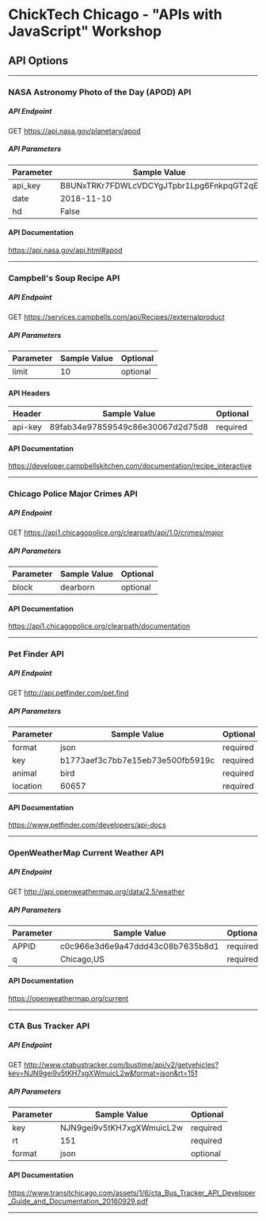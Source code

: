 # ChickTech Chicago - "APIs with JavaScript" Workshop

## API Options

---

### NASA Astronomy Photo of the Day (APOD) API
##### API Endpoint
GET https://api.nasa.gov/planetary/apod
##### API Parameters
Parameter | Sample Value | Optional
--- | --- | ---
api_key | B8UNxTRKr7FDWLcVDCYgJTpbr1Lpg6FnkpqGT2qE | required
date | 2018-11-10 | optional
hd | False | optional
#### API Documentation
https://api.nasa.gov/api.html#apod

---

### Campbell's Soup Recipe API
##### API Endpoint
GET https://services.campbells.com/api/Recipes//externalproduct
##### API Parameters
Parameter | Sample Value | Optional
--- | --- | ---
limit | 10 | optional
#### API Headers
Header | Sample Value | Optional
--- | --- | ---
api-key | 89fab34e97859549c86e30067d2d75d8 | required
#### API Documentation
https://developer.campbellskitchen.com/documentation/recipe_interactive

---

### Chicago Police Major Crimes API
##### API Endpoint
GET https://api1.chicagopolice.org/clearpath/api/1.0/crimes/major
##### API Parameters
Parameter | Sample Value | Optional
--- | --- | ---
block | dearborn | optional
#### API Documentation
https://api1.chicagopolice.org/clearpath/documentation

---

### Pet Finder API
##### API Endpoint
GET http://api.petfinder.com/pet.find
##### API Parameters
Parameter | Sample Value | Optional
--- | --- | ---
format | json | required
key | b1773aef3c7bb7e15eb73e500fb5919c | required
animal | bird | required
location | 60657 | required
#### API Documentation
https://www.petfinder.com/developers/api-docs

---

### OpenWeatherMap Current Weather API
##### API Endpoint
GET http://api.openweathermap.org/data/2.5/weather
##### API Parameters
Parameter | Sample Value | Optional
--- | --- | ---
APPID | c0c966e3d6e9a47ddd43c08b7635b8d1 | required
q | Chicago,US | required
#### API Documentation
https://openweathermap.org/current

---

### CTA Bus Tracker API
##### API Endpoint
GET http://www.ctabustracker.com/bustime/api/v2/getvehicles?key=NJN9gei9v5tKH7xgXWmuicL2w&format=json&rt=151
##### API Parameters
Parameter | Sample Value | Optional
--- | --- | ---
key | NJN9gei9v5tKH7xgXWmuicL2w | required
rt | 151 | required
format | json | optional
#### API Documentation
https://www.transitchicago.com/assets/1/6/cta_Bus_Tracker_API_Developer_Guide_and_Documentation_20160929.pdf

---
